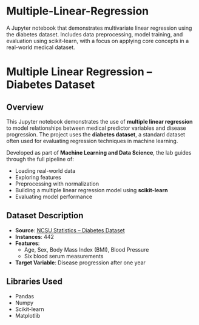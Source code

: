 # Multiple-Linear-Regression
A Jupyter notebook that demonstrates multivariate linear regression using the diabetes dataset. Includes data preprocessing, model training, and evaluation using scikit-learn, with a focus on applying core concepts in a real-world medical dataset.

# Multiple Linear Regression – Diabetes Dataset

## Overview
This Jupyter notebook demonstrates the use of **multiple linear regression** to model relationships between medical predictor variables and disease progression. The project uses the **diabetes dataset**, a standard dataset often used for evaluating regression techniques in machine learning.

Developed as part of **Machine Learning and Data Science**, the lab guides through the full pipeline of:
- Loading real-world data
- Exploring features
- Preprocessing with normalization
- Building a multiple linear regression model using **scikit-learn**
- Evaluating model performance

## Dataset Description
- **Source**: [NCSU Statistics – Diabetes Dataset](http://www4.stat.ncsu.edu/~boos/var.select/diabetes.tab.txt)
- **Instances**: 442
- **Features**:
  - Age, Sex, Body Mass Index (BMI), Blood Pressure
  - Six blood serum measurements
- **Target Variable**: Disease progression after one year

## Libraries Used
- Pandas
- Numpy
- Scikit-learn
- Matplotlib
